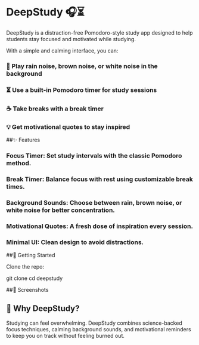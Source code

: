# DeepStudy 🎧⏳

DeepStudy is a distraction-free Pomodoro-style study app designed to help students stay focused and motivated while studying.

With a simple and calming interface, you can:

### 🎵 Play rain noise, brown noise, or white noise in the background

### ⏳ Use a built-in Pomodoro timer for study sessions

### ☕ Take breaks with a break timer

### 💡 Get motivational quotes to stay inspired

##✨ Features

### Focus Timer: Set study intervals with the classic Pomodoro method.

### Break Timer: Balance focus with rest using customizable break times.

### Background Sounds: Choose between rain, brown noise, or white noise for better concentration.

### Motivational Quotes: A fresh dose of inspiration every session.

### Minimal UI: Clean design to avoid distractions.

##🚀 Getting Started

Clone the repo:

git clone 
cd deepstudy

##📸 Screenshots


## 🎯 Why DeepStudy?

Studying can feel overwhelming. DeepStudy combines science-backed focus techniques, calming background sounds, and motivational reminders to keep you on track without feeling burned out.

